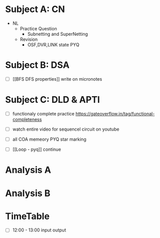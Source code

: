 # Subject A: CN
- NL
	- Practice Question
		- Subnetting and SuperNetting
	- Revision
		- OSF,DVR,LINK state PYQ
# Subject B: DSA
- [ ] [[BFS DFS properties]] write on micronotes


# Subject C: DLD & APTI
- [ ] functionaly complete practice https://gateoverflow.in/tag/functional-completeness
- [ ] watch entire video for sequencel circuit on youtube
- [ ] all COA memeory PYQ star marking
- [ ] [[Loop - pyq]] continue


# Analysis A

# Analysis B


# TimeTable 
- [ ] 12:00 - 13:00 input output
